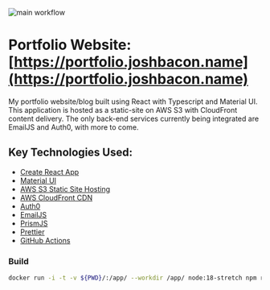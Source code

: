 ![main workflow](https://github.com/jbacon/portfolio-website/actions/workflows/main.yaml/badge.svg)

# Portfolio Website: [https://portfolio.joshbacon.name](https://portfolio.joshbacon.name)

My portfolio website/blog built using React with Typescript and Material UI. This application is hosted as a static-site on AWS S3 with CloudFront content delivery. The only back-end services currently being integrated are EmailJS and Auth0, with more to come.

## Key Technologies Used:

- [Create React App](https://reactjs.org/docs/create-a-new-react-app.html)
- [Material UI](https://mui.com/)
- [AWS S3 Static Site Hosting](https://aws.amazon.com/getting-started/hands-on/host-static-website/)
- [AWS CloudFront CDN](https://www.amazonaws.cn/en/cloudfront/)
- [Auth0](https://auth0.com/)
- [EmailJS](https://www.emailjs.com/)
- [PrismJS](https://prismjs.com/)
- [Prettier](https://prettier.io/docs/en/install.html)
- [GitHub Actions](https://github.com/features/actions)

### Build

```bash
docker run -i -t -v ${PWD}/:/app/ --workdir /app/ node:18-stretch npm run-script build
```
